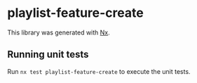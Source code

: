# playlist-feature-create

This library was generated with [Nx](https://nx.dev).

## Running unit tests

Run `nx test playlist-feature-create` to execute the unit tests.
